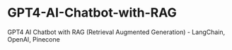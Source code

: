 # GPT4-AI-Chatbot-with-RAG
GPT4 AI Chatbot with RAG (Retrieval Augmented Generation) - LangChain, OpenAI, Pinecone
